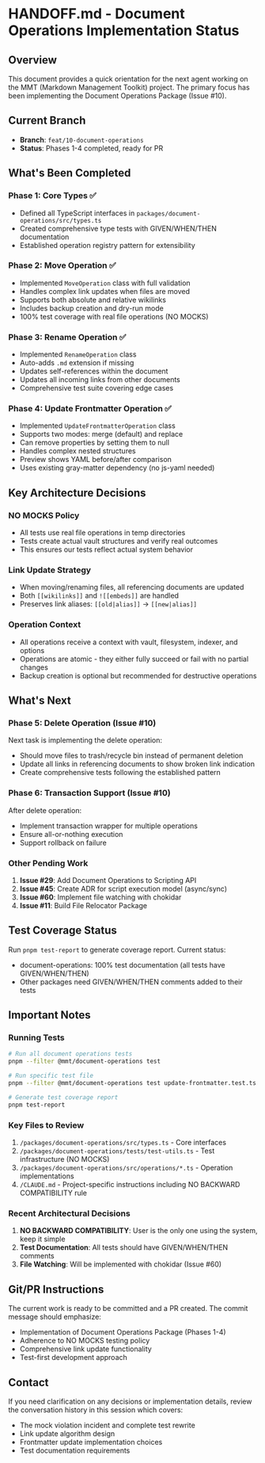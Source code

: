# HANDOFF.md - Document Operations Implementation Status

## Overview
This document provides a quick orientation for the next agent working on the MMT (Markdown Management Toolkit) project. The primary focus has been implementing the Document Operations Package (Issue #10).

## Current Branch
- **Branch**: `feat/10-document-operations`
- **Status**: Phases 1-4 completed, ready for PR

## What's Been Completed

### Phase 1: Core Types ✅
- Defined all TypeScript interfaces in `packages/document-operations/src/types.ts`
- Created comprehensive type tests with GIVEN/WHEN/THEN documentation
- Established operation registry pattern for extensibility

### Phase 2: Move Operation ✅
- Implemented `MoveOperation` class with full validation
- Handles complex link updates when files are moved
- Supports both absolute and relative wikilinks
- Includes backup creation and dry-run mode
- 100% test coverage with real file operations (NO MOCKS)

### Phase 3: Rename Operation ✅
- Implemented `RenameOperation` class
- Auto-adds `.md` extension if missing
- Updates self-references within the document
- Updates all incoming links from other documents
- Comprehensive test suite covering edge cases

### Phase 4: Update Frontmatter Operation ✅
- Implemented `UpdateFrontmatterOperation` class
- Supports two modes: merge (default) and replace
- Can remove properties by setting them to null
- Handles complex nested structures
- Preview shows YAML before/after comparison
- Uses existing gray-matter dependency (no js-yaml needed)

## Key Architecture Decisions

### NO MOCKS Policy
- All tests use real file operations in temp directories
- Tests create actual vault structures and verify real outcomes
- This ensures our tests reflect actual system behavior

### Link Update Strategy
- When moving/renaming files, all referencing documents are updated
- Both `[[wikilinks]]` and `![[embeds]]` are handled
- Preserves link aliases: `[[old|alias]]` → `[[new|alias]]`

### Operation Context
- All operations receive a context with vault, filesystem, indexer, and options
- Operations are atomic - they either fully succeed or fail with no partial changes
- Backup creation is optional but recommended for destructive operations

## What's Next

### Phase 5: Delete Operation (Issue #10)
Next task is implementing the delete operation:
- Should move files to trash/recycle bin instead of permanent deletion
- Update all links in referencing documents to show broken link indication
- Create comprehensive tests following the established pattern

### Phase 6: Transaction Support (Issue #10)
After delete operation:
- Implement transaction wrapper for multiple operations
- Ensure all-or-nothing execution
- Support rollback on failure

### Other Pending Work
1. **Issue #29**: Add Document Operations to Scripting API
2. **Issue #45**: Create ADR for script execution model (async/sync)
3. **Issue #60**: Implement file watching with chokidar
4. **Issue #11**: Build File Relocator Package

## Test Coverage Status
Run `pnpm test-report` to generate coverage report. Current status:
- document-operations: 100% test documentation (all tests have GIVEN/WHEN/THEN)
- Other packages need GIVEN/WHEN/THEN comments added to their tests

## Important Notes

### Running Tests
```bash
# Run all document operations tests
pnpm --filter @mmt/document-operations test

# Run specific test file
pnpm --filter @mmt/document-operations test update-frontmatter.test.ts

# Generate test coverage report
pnpm test-report
```

### Key Files to Review
1. `/packages/document-operations/src/types.ts` - Core interfaces
2. `/packages/document-operations/tests/test-utils.ts` - Test infrastructure (NO MOCKS)
3. `/packages/document-operations/src/operations/*.ts` - Operation implementations
4. `/CLAUDE.md` - Project-specific instructions including NO BACKWARD COMPATIBILITY rule

### Recent Architectural Decisions
1. **NO BACKWARD COMPATIBILITY**: User is the only one using the system, keep it simple
2. **Test Documentation**: All tests should have GIVEN/WHEN/THEN comments
3. **File Watching**: Will be implemented with chokidar (Issue #60)

## Git/PR Instructions
The current work is ready to be committed and a PR created. The commit message should emphasize:
- Implementation of Document Operations Package (Phases 1-4)
- Adherence to NO MOCKS testing policy
- Comprehensive link update functionality
- Test-first development approach

## Contact
If you need clarification on any decisions or implementation details, review the conversation history in this session which covers:
- The mock violation incident and complete test rewrite
- Link update algorithm design
- Frontmatter update implementation choices
- Test documentation requirements